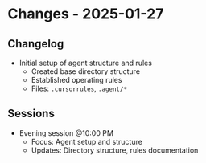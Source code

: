 # Changes - 2025-01-27

## Changelog

- Initial setup of agent structure and rules
  - Created base directory structure
  - Established operating rules
  - Files: `.cursorrules`, `.agent/*`

## Sessions

- Evening session @10:00 PM
  - Focus: Agent setup and structure
  - Updates: Directory structure, rules documentation

